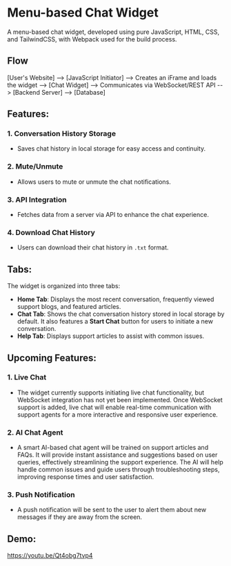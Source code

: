# Menu-based Chat Widget

A menu-based chat widget, developed using pure JavaScript, HTML, CSS, and TailwindCSS, with Webpack used for the build process.

## Flow
[User's Website] --> [JavaScript Initiator] --> Creates an iFrame and loads the widget --> [Chat Widget] --> Communicates via WebSocket/REST API --> [Backend Server] --> [Database]


## Features:
### 1. **Conversation History Storage**
   - Saves chat history in local storage for easy access and continuity.

### 2. **Mute/Unmute**
   - Allows users to mute or unmute the chat notifications.

### 3. **API Integration**
   - Fetches data from a server via API to enhance the chat experience.

### 4. **Download Chat History**
   - Users can download their chat history in `.txt` format.

## Tabs:
The widget is organized into three tabs:
- **Home Tab**: Displays the most recent conversation, frequently viewed support blogs, and featured articles.
- **Chat Tab**: Shows the chat conversation history stored in local storage by default. It also features a **Start Chat** button for users to initiate a new conversation.
- **Help Tab**: Displays support articles to assist with common issues.

## Upcoming Features:
### 1. **Live Chat**
   - The widget currently supports initiating live chat functionality, but WebSocket integration has not yet been implemented. Once WebSocket support is added, live chat will enable real-time communication with support agents for a more interactive and responsive user experience.
### 2. **AI Chat Agent**
   - A smart AI-based chat agent will be trained on support articles and FAQs. It will provide instant assistance and suggestions based on user queries, effectively streamlining the support experience. The AI will help handle common issues and guide users through troubleshooting steps, improving response times and user satisfaction.
### 3. **Push Notification**
   - A push notification will be sent to the user to alert them about new messages if they are away from the screen.

## Demo:
https://youtu.be/Qt4obg7tvp4

